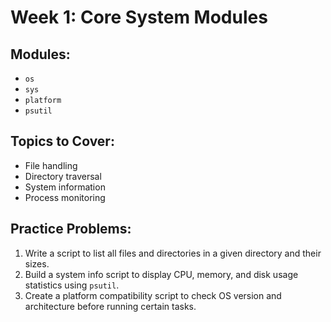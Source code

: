 # Week 1: Core System Modules

## Modules:
- `os`
- `sys`
- `platform`
- `psutil`

## Topics to Cover:
- File handling
- Directory traversal
- System information
- Process monitoring

## Practice Problems:
1. Write a script to list all files and directories in a given directory and their sizes.
2. Build a system info script to display CPU, memory, and disk usage statistics using `psutil`.
3. Create a platform compatibility script to check OS version and architecture before running certain tasks.
